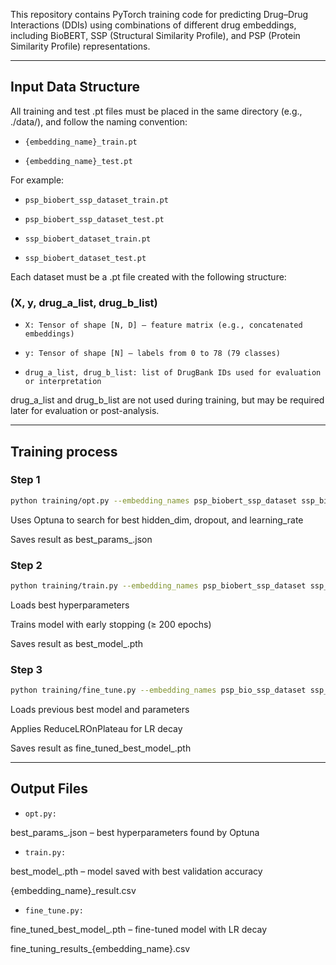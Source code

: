 This repository contains PyTorch training code for predicting Drug–Drug Interactions (DDIs) using combinations of different drug embeddings, including BioBERT, SSP (Structural Similarity Profile), and PSP (Protein Similarity Profile) representations.

---

## Input Data Structure

All training and test .pt files must be placed in the same directory (e.g., ./data/), and follow the naming convention:

- `{embedding_name}_train.pt`

- `{embedding_name}_test.pt`

For example:

- `psp_biobert_ssp_dataset_train.pt`

- `psp_biobert_ssp_dataset_test.pt`

- `ssp_biobert_dataset_train.pt`

- `ssp_biobert_dataset_test.pt`

Each dataset must be a .pt file created with the following structure:

### (X, y, drug_a_list, drug_b_list)

- `X: Tensor of shape [N, D] — feature matrix (e.g., concatenated embeddings)`

- `y: Tensor of shape [N] — labels from 0 to 78 (79 classes)`

- `drug_a_list, drug_b_list: list of DrugBank IDs used for evaluation or interpretation`

drug_a_list and drug_b_list are not used during training, but may be required later for evaluation or post-analysis.

---

## Training process

### Step 1

```bash
python training/opt.py --embedding_names psp_biobert_ssp_dataset ssp_biobert_dataset
```

Uses Optuna to search for best hidden_dim, dropout, and learning_rate

Saves result as best_params_<name>.json

### Step 2

```bash
python training/train.py --embedding_names psp_biobert_ssp_dataset ssp_biobert_dataset
```

Loads best hyperparameters

Trains model with early stopping (≥ 200 epochs)

Saves result as best_model_<name>.pth

### Step 3

```bash
python training/fine_tune.py --embedding_names psp_bio_ssp_dataset ssp_bio_dataset
```

Loads previous best model and parameters

Applies ReduceLROnPlateau for LR decay

Saves result as fine_tuned_best_model_<name>.pth

---

## Output Files

- ```opt.py:```
  
 best_params_<name>.json – best hyperparameters found by Optuna

- ```train.py:```

best_model_<name>.pth – model saved with best validation accuracy

{embedding_name}_result.csv

- ```fine_tune.py:```

fine_tuned_best_model_<name>.pth – fine-tuned model with LR decay

fine_tuning_results_{embedding_name}.csv
